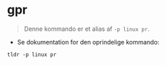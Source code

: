 # gpr

> Denne kommando er et alias af `-p linux pr`.

- Se dokumentation for den oprindelige kommando:

`tldr -p linux pr`
